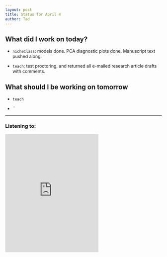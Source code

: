 ```yaml
---
layout: post
title: Status for April 4
author: Tad
---
```


## What did I work on today?

* `nicheClass`: models done. PCA diagnostic plots done. Manuscript text pushed along.

* `teach`: test proctoring, and returned all e-mailed research article drafts with comments.



## What should I be working on tomorrow

* `teach`

* ``



---

### Listening to:
<iframe src="https://embed.spotify.com/?uri=spotify%3Atrack%3A2MJnSZckiVgmglx7tDwqQX" width="300" height="380" frameborder="0" allowtransparency="true"></iframe>
 <i class='fa fa-code' style='color:pink'></i>
